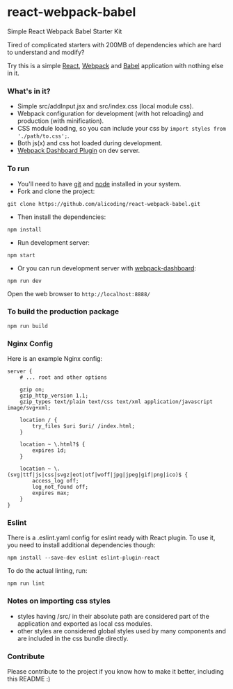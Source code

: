 # react-webpack-babel
Simple React Webpack Babel Starter Kit

Tired of complicated starters with 200MB of dependencies which are hard to understand and modify?

Try this is a simple [React](https://facebook.github.io/react/), [Webpack](http://webpack.github.io/) and [Babel](https://babeljs.io/) application with nothing else in it.

### What's in it?

* Simple src/addInput.jsx and src/index.css (local module css).
* Webpack configuration for development (with hot reloading) and production (with minification).
* CSS module loading, so you can include your css by ```import styles from './path/to.css';```.
* Both js(x) and css hot loaded during development.
* [Webpack Dashboard Plugin](https://github.com/FormidableLabs/webpack-dashboard) on dev server.

### To run

* You'll need to have [git](https://git-scm.com/) and [node](https://nodejs.org/en/) installed in your system.
* Fork and clone the project:

```
git clone https://github.com/alicoding/react-webpack-babel.git
```

* Then install the dependencies:

```
npm install
```

* Run development server:

```
npm start
```

* Or you can run development server with [webpack-dashboard](https://github.com/FormidableLabs/webpack-dashboard):

```
npm run dev
```

Open the web browser to `http://localhost:8888/`

### To build the production package

```
npm run build
```

### Nginx Config

Here is an example Nginx config:
```
server {
	# ... root and other options

	gzip on;
	gzip_http_version 1.1;
	gzip_types text/plain text/css text/xml application/javascript image/svg+xml;

	location / {
		try_files $uri $uri/ /index.html;
	}

	location ~ \.html?$ {
		expires 1d;
	}

	location ~ \.(svg|ttf|js|css|svgz|eot|otf|woff|jpg|jpeg|gif|png|ico)$ {
		access_log off;
		log_not_found off;
		expires max;
	}
}
```

### Eslint
There is a .eslint.yaml config for eslint ready with React plugin.
To use it, you need to install additional dependencies though:

```
npm install --save-dev eslint eslint-plugin-react
```

To do the actual linting, run:

```
npm run lint
```

### Notes on importing css styles
* styles having /src/ in their absolute path are considered part of the application and exported as local css modules.
* other styles are considered global styles used by many components and are included in the css bundle directly.

### Contribute
Please contribute to the project if you know how to make it better, including this README :)
